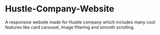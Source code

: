 # Hustle-Company-Website
A responsive website made for Hustle company which includes many cool features like card carousel, image filtering and smooth scrolling. 
